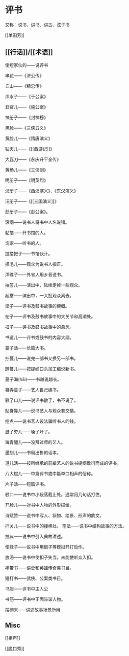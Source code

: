 # 评书

又称：说书、讲书、讲古、弦子书



[[单田芳]]

## [[行话]]/[[术语]]

使短家伙的——说评书

串花——《济公传》

丘山——《精忠传》

浑水子——《于公案》

丑官儿——《施公案》

神册子——《封神榜》

黑脸——《三侠五义》

黄脸儿——《隋唐演义》

钻天儿——《[[西游记]]》

大瓦刀——《永庆升平全传》

黄杨儿——《三侠剑》

明册子——《明英烈》

汉册子——《西汉演义》、《东汉演义》

汪册子——《[[三国演义]]》

彭册子——《彭公案》。

滚纲——说书人将书中人名说错。

黏箔——开书馆的人。

询家——听书的人。

提搂把子——书馆伙计。

择毛儿——观众为说书人指正。

浑碟子——外省人用乡音说书。

抽签儿——演出中，陆续走掉一些观众。

起堂——演出中，一大批观众离去。

梁子——评书及鼓书故事的梗概。

柁子——评书及鼓书故事中的大关节和高潮处。

扣子——评书及鼓书故事中的悬念。

书道儿——评书或鼓书的内容大纲。

蔓子活——长篇大书。

拧蔓儿——说完一部书又换另一部书。

蹚蔓儿——按提纲口头加工编说新书。

蔓子海(hāi)——书越说越长。

纂弄蔓子——艺人自己编书。

驳了口儿——说评书散了，书不说了。

贴身靠儿——说书艺人与观众套交情。

挖点——说书艺人设法骗听书人的钱。

鼓了夯儿——嗓子坏了。

海青腿儿——没拜过师的艺人。

墨刻儿——书局出售的话本。

道儿活——按所继承的前辈艺人的说书提纲敷衍而成的评书。

八大棍儿——中篇评书或中篇单口相声的俗称。

片子活——短篇评书。

驳口——说书中小段落截止处。通常用几句话打住。

开脸儿——对书中人物的外形描绘。

诗赋赞——说书中写人、状物、绘景、形声的韵文。

扦关儿——说书中的接榫处。 笔法——说书中结构故事的方法。

拉典——说书中引入典故讲述。

使挂子——说书中用扇子等模拟开打动作。

放汤——说书中使扣子失当，未能使听众入扣。

袍带书——讲史和英雄传奇类书目。

短打书——武侠、公案类书目。

书胆——评书中主人公

书筋——评书中正面诙谐人物。

摆砌末----讲述故事场景所用

## Misc

[[相声]]

[[脱口秀]]


